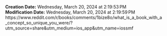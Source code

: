 <div><b>Creation Date:</b> Wednesday, March 20, 2024 at 2:19:53 PM<br></div>
<div><b>Modification Date:</b> Wednesday, March 20, 2024 at 2:19:59 PM<br></div>
<div>https://www.reddit.com/r/books/comments/1bize8o/what_is_a_book_with_a_concept_so_unique_you_were/?utm_source=share&amputm_medium=ios_app&amputm_name=iossmf<br></div>
<div><br></div>

